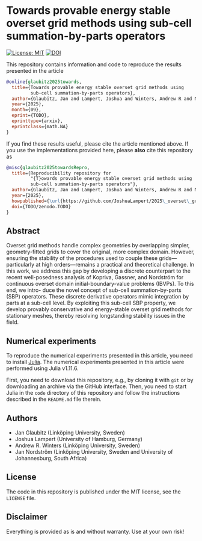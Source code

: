# Towards provable energy stable overset grid methods using sub-cell summation-by-parts operators

[![License: MIT](https://img.shields.io/badge/License-MIT-success.svg)](https://opensource.org/licenses/MIT)
[![DOI](https://zenodo.org/badge/DOI/TODO/zenodo.TODO.svg)](https://doi.org/TODO/zenodo.TODO)


This repository contains information and code to reproduce the results presented in the
article
```bibtex
@online{glaubitz2025towards,
  title={Towards provable energy stable overset grid methods using
         sub-cell summation-by-parts operators},
  author={Glaubitz, Jan and Lampert, Joshua and Winters, Andrew R and Nordström, Jan},
  year={2025},
  month={09},
  eprint={TODO},
  eprinttype={arxiv},
  eprintclass={math.NA}
}
```

If you find these results useful, please cite the article mentioned above. If you
use the implementations provided here, please **also** cite this repository as
```bibtex
@misc{glaubitz2025towardsRepro,
  title={Reproducibility repository for
         "{T}owards provable energy stable overset grid methods using
         sub-cell summation-by-parts operators"},
  author={Glaubitz, Jan and Lampert, Joshua and Winters, Andrew R and Nordström, Jan},
  year={2025},
  howpublished={\url{https://github.com/JoshuaLampert/2025\_overset\_grid\_sub-cell}},
  doi={TODO/zenodo.TODO}
}
```

## Abstract

Overset grid methods handle complex geometries by overlapping simpler, geometry-fitted grids to cover the
original, more complex domain. However, ensuring the stability of the procedures used to couple these
grids—particularly at high orders—remains a practical and theoretical challenge. In this work, we address
this gap by developing a discrete counterpart to the recent well-posedness analysis of Kopriva, Gassner, and
Nordström for continuous overset domain initial-boundary-value problems (IBVPs). To this end, we intro-
duce the novel concept of sub-cell summation-by-parts (SBP) operators. These discrete derivative operators
mimic integration by parts at a sub-cell level. By exploiting this sub-cell SBP property, we develop provably
conservative and energy-stable overset grid methods for stationary meshes, thereby resolving longstanding
stability issues in the field.


## Numerical experiments

To reproduce the numerical experiments presented in this article, you need
to install [Julia](https://julialang.org/). The numerical experiments presented
in this article were performed using Julia v1.11.6.

First, you need to download this repository, e.g., by cloning it with `git`
or by downloading an archive via the GitHub interface. Then, you need to start
Julia in the `code` directory of this repository and follow the instructions
described in the `README.md` file therein.


## Authors

- Jan Glaubitz (Linköping University, Sweden)
- Joshua Lampert (University of Hamburg, Germany)
- Andrew R. Winters (Linköping University, Sweden)
- Jan Nordström (Linköping University, Sweden and University of Johannesburg, South Africa)


## License

The code in this repository is published under the MIT license, see the
`LICENSE` file.


## Disclaimer

Everything is provided as is and without warranty. Use at your own risk!
